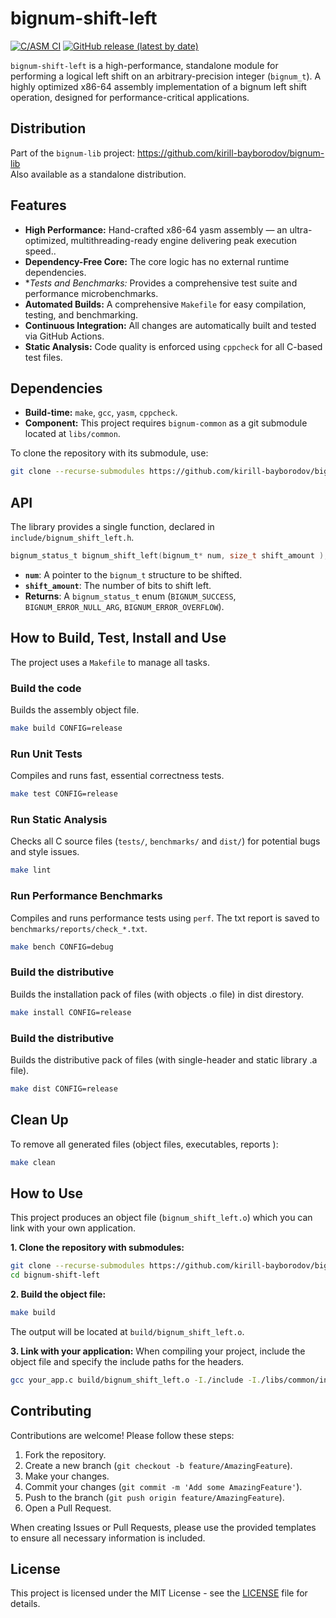 # bignum-shift-left

[![C/ASM CI](https://github.com/kirill-bayborodov/bignum-shift-left/actions/workflows/ci.yml/badge.svg )](https://github.com/kirill-bayborodov/bignum-shift-left/actions/workflows/ci.yml )
[![GitHub release (latest by date)](https://img.shields.io/github/v/release/kirill-bayborodov/bignum-shift-left )](https://github.com/kirill-bayborodov/bignum-shift-left/releases/latest )

`bignum-shift-left` is a high-performance, standalone module for performing a logical left shift on an arbitrary-precision integer (`bignum_t`).
A highly optimized x86-64 assembly implementation of a bignum left shift operation, designed for performance-critical applications. 

## Distribution

Part of the `bignum-lib` project: https://github.com/kirill-bayborodov/bignum-lib  
Also available as a standalone distribution.

## Features

-   **High Performance:** Hand-crafted x86-64 yasm assembly — an ultra-optimized, multithreading-ready engine delivering peak execution speed..
-   **Dependency-Free Core:** The core logic has no external runtime dependencies.
-   **Tests and Benchmarks:* Provides a comprehensive test suite and performance microbenchmarks.
-   **Automated Builds:** A comprehensive `Makefile` for easy compilation, testing, and benchmarking.
-   **Continuous Integration:** All changes are automatically built and tested via GitHub Actions.
-   **Static Analysis:** Code quality is enforced using `cppcheck` for all C-based test files.

## Dependencies

-   **Build-time:** `make`, `gcc`, `yasm`, `cppcheck`.
-   **Component:** This project requires `bignum-common` as a git submodule located at `libs/common`.

To clone the repository with its submodule, use:
```bash
git clone --recurse-submodules https://github.com/kirill-bayborodov/bignum-shift-left.git
```
## API

The library provides a single function, declared in `include/bignum_shift_left.h`.

```c
bignum_status_t bignum_shift_left(bignum_t* num, size_t shift_amount );
```
-   **`num`**: A pointer to the `bignum_t` structure to be shifted.
-   **`shift_amount`**: The number of bits to shift left.
-   **Returns**: A `bignum_status_t` enum (`BIGNUM_SUCCESS`, `BIGNUM_ERROR_NULL_ARG`, `BIGNUM_ERROR_OVERFLOW`).

## How to Build, Test, Install and Use

The project uses a `Makefile` to manage all tasks.

### Build the code
Builds the assembly object file.
```bash
make build CONFIG=release
```

### Run Unit Tests
Compiles and runs fast, essential correctness tests.
```bash
make test CONFIG=release
```

### Run Static Analysis
Checks all C source files (`tests/`, `benchmarks/` and `dist/`) for potential bugs and style issues.
```bash
make lint
```

### Run Performance Benchmarks
Compiles and runs performance tests using `perf`. The txt report is saved to `benchmarks/reports/check_*.txt`.
```bash
make bench CONFIG=debug
```

### Build the distributive
Builds the installation pack of files (with objects .o file) in dist direstory.
```bash
make install CONFIG=release
```

### Build the distributive
Builds the distributive pack of files (with single-header and static library .a file).
```bash
make dist CONFIG=release
```

## Clean Up

To remove all generated files (object files, executables, reports ):
```bash
make clean
```

## How to Use

This project produces an object file (`bignum_shift_left.o`) which you can link with your own application.

**1. Clone the repository with submodules:**
```bash
git clone --recurse-submodules https://github.com/kirill-bayborodov/bignum-shift-left.git
cd bignum-shift-left
```

**2. Build the object file:**
```bash
make build
```
The output will be located at `build/bignum_shift_left.o`.

**3. Link with your application:**
When compiling your project, include the object file and specify the include paths for the headers.
```bash
gcc your_app.c build/bignum_shift_left.o -I./include -I./libs/common/include -o your_app -no-pie
```	

## Contributing

Contributions are welcome! Please follow these steps:
1.  Fork the repository.
2.  Create a new branch (`git checkout -b feature/AmazingFeature`).
3.  Make your changes.
4.  Commit your changes (`git commit -m 'Add some AmazingFeature'`).
5.  Push to the branch (`git push origin feature/AmazingFeature`).
6.  Open a Pull Request.

When creating Issues or Pull Requests, please use the provided templates to ensure all necessary information is included.

## License

This project is licensed under the MIT License - see the [LICENSE](LICENSE) file for details.
